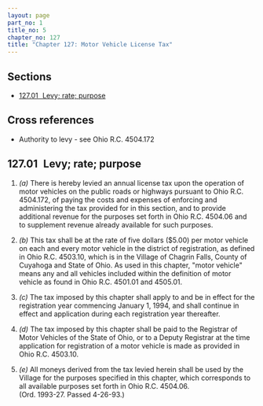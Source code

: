 ```yaml
---
layout: page
part_no: 1
title_no: 5
chapter_no: 127
title: "Chapter 127: Motor Vehicle License Tax"
---
```


## Sections

* [127.01   Levy; rate; purpose](#12701-levy-rate-purpose)

## Cross references

* Authority to levy - see Ohio R.C. 4504.172

## 127.01   Levy; rate; purpose

1. _(a)_ There is hereby levied an annual license tax upon the operation of
motor vehicles on the public roads or highways pursuant to Ohio R.C. 4504.172,
of paying the costs and expenses of enforcing and administering the tax provided
for in this section, and to provide additional revenue for the purposes set
forth in Ohio R.C. 4504.06 and to supplement revenue already available for such
purposes.

2. _(b)_ This tax shall be at the rate of five dollars ($5.00) per motor vehicle
on each and every motor vehicle in the district of registration, as defined in
Ohio R.C. 4503.10, which is in the Village of Chagrin Falls, County of Cuyahoga
and State of Ohio. As used in this chapter, "motor vehicle" means any and all
vehicles included within the definition of motor vehicle as found in Ohio R.C.
4501.01 and 4505.01.

3. _(c)_ The tax imposed by this chapter shall apply to and be in effect for the
registration year commencing January 1, 1994, and shall continue in effect and
application during each registration year thereafter.

4. _(d)_ The tax imposed by this chapter shall be paid to the Registrar of Motor
Vehicles of the State of Ohio, or to a Deputy Registrar at the time application
for registration of a motor vehicle is made as provided in Ohio R.C. 4503.10.

5. _(e)_ All moneys derived from the tax levied herein shall be used by the
Village for the purposes specified in this chapter, which corresponds to all
available purposes set forth in Ohio R.C. 4504.06.  
(Ord. 1993-27. Passed 4-26-93.)
